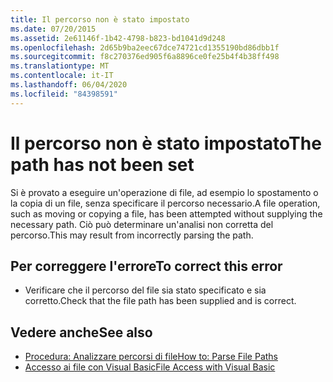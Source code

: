 ```yaml
---
title: Il percorso non è stato impostato
ms.date: 07/20/2015
ms.assetid: 2e61146f-1b42-4798-b823-bd1041d9d248
ms.openlocfilehash: 2d65b9ba2eec67dce74721cd1355190bd86dbb1f
ms.sourcegitcommit: f8c270376ed905f6a8896ce0fe25b4f4b38ff498
ms.translationtype: MT
ms.contentlocale: it-IT
ms.lasthandoff: 06/04/2020
ms.locfileid: "84398591"
---
```

# <a name="the-path-has-not-been-set"></a><span data-ttu-id="95215-102">Il percorso non è stato impostato</span><span class="sxs-lookup"><span data-stu-id="95215-102">The path has not been set</span></span>
<span data-ttu-id="95215-103">Si è provato a eseguire un'operazione di file, ad esempio lo spostamento o la copia di un file, senza specificare il percorso necessario.</span><span class="sxs-lookup"><span data-stu-id="95215-103">A file operation, such as moving or copying a file, has been attempted without supplying the necessary path.</span></span> <span data-ttu-id="95215-104">Ciò può determinare un'analisi non corretta del percorso.</span><span class="sxs-lookup"><span data-stu-id="95215-104">This may result from incorrectly parsing the path.</span></span>  
  
## <a name="to-correct-this-error"></a><span data-ttu-id="95215-105">Per correggere l'errore</span><span class="sxs-lookup"><span data-stu-id="95215-105">To correct this error</span></span>  
  
- <span data-ttu-id="95215-106">Verificare che il percorso del file sia stato specificato e sia corretto.</span><span class="sxs-lookup"><span data-stu-id="95215-106">Check that the file path has been supplied and is correct.</span></span>  
  
## <a name="see-also"></a><span data-ttu-id="95215-107">Vedere anche</span><span class="sxs-lookup"><span data-stu-id="95215-107">See also</span></span>

- [<span data-ttu-id="95215-108">Procedura: Analizzare percorsi di file</span><span class="sxs-lookup"><span data-stu-id="95215-108">How to: Parse File Paths</span></span>](../developing-apps/programming/drives-directories-files/how-to-parse-file-paths.md)
- [<span data-ttu-id="95215-109">Accesso ai file con Visual Basic</span><span class="sxs-lookup"><span data-stu-id="95215-109">File Access with Visual Basic</span></span>](../developing-apps/programming/drives-directories-files/file-access.md)
